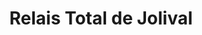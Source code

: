 ---
title: "Relais Total de Jolival"
url: /argenteuil/relais-total-de-jolival/
shop: Lebensmittel
---